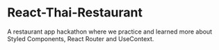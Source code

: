 # React-Thai-Restaurant

A restaurant app hackathon where we practice and learned more about Styled Components, React Router and UseContext.
